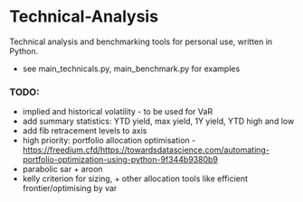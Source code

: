 # Technical-Analysis
Technical analysis and benchmarking tools for personal use, written in Python.

- see main_technicals.py, main_benchmark.py for examples






### TODO:
- implied and historical volatility - to be used for VaR
- add summary statistics: YTD yield, max yield, 1Y yield, YTD high and low
- add fib retracement levels to axis
- high priority: portfolio allocation optimisation - https://freedium.cfd/https://towardsdatascience.com/automating-portfolio-optimization-using-python-9f344b9380b9
- parabolic sar + aroon
- kelly criterion for sizing, + other allocation tools like efficient frontier/optimising by var

